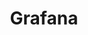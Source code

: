 ---
title: Grafana
categories:
  - other
docs:
  - id: java
    url: https://java.testcontainers.org/modules/grafana/
    maintainer: core
    example: |
      ```java
      var lgtm = new LgtmStackContainer("grafana/otel-lgtm:0.6.0");
      lgtm.start();
      ```
    installation: |
      ```xml
      <dependency>
          <groupId>org.testcontainers</groupId>
          <artifactId>grafana</artifactId>
          <version>1.20.0</version>
          <scope>test</scope>
      </dependency>
      ```
  - id: go
    url: https://golang.testcontainers.org/modules/grafana-lgtm/
    maintainer: core
    example: |
      ```java
      grafanaLgtmContainer, err := grafanalgtm.Run(ctx, "grafana/otel-lgtm:0.6.0")
      ```
    installation: |
      ```bash
      go get github.com/testcontainers/testcontainers-go/modules/grafanalgtm
      ```
description: |
  Grafana is the open source analytics & monitoring solution for every database.
---